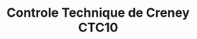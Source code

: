---
title: "Controle Technique de Creney CTC10"
url: /creney-pres-troyes/controle-technique-de-creney-ctc10/
shop: voiture
---